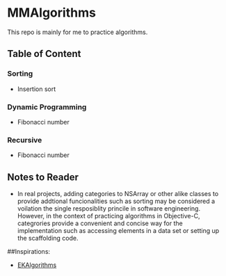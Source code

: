 MMAlgorithms
===================

This repo is mainly for me to practice algorithms.

## Table of Content

### Sorting
- Insertion sort

### Dynamic Programming
- Fibonacci number

### Recursive
- Fibonacci number



## Notes to Reader
- In real projects, adding categories to NSArray or other alike classes to provide addtional funcionalities such as sorting may be considered a voilation the single resposiblity princile in software engineering. However, in the context of practicing algorithms in Objective-C, categrories provide a convenient and concise way for the implementation such as accessing elements in a data set or setting up the scaffolding code.

##Inspirations:

- [EKAlgorithms](https://github.com/EvgenyKarkan/EKAlgorithms)
